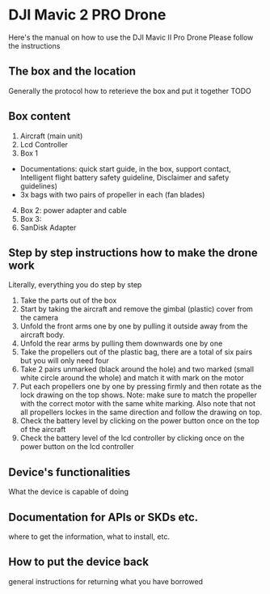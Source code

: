 # DJI Mavic 2 PRO Drone
Here's the manual on how to use the DJI Mavic II Pro Drone
Please follow the instructions

## The box and the location
Generally the protocol how to reterieve the box and put it together
TODO

## Box content
1. Aircraft (main unit)
2. Lcd Controller
3. Box 1
  * Documentations: quick start guide, in the box, support contact, Intelligent flight battery safety guideline, Disclaimer and safety guidelines)
  * 3x bags with two pairs of propeller in each (fan blades)
4. Box 2: power adapter and cable
5. Box 3:  
6. SanDisk Adapter

## Step by step instructions how to make the drone work
Literally, everything you do step by step
1. Take the parts out of the box
2. Start by taking the aircraft and remove the gimbal (plastic) cover from the camera
3. Unfold the front arms one by one by pulling it outside away from the aircraft body.
4. Unfold the rear arms by pulling them downwards one by one
5. Take the propellers out of the plastic bag, there are a total of six pairs but you will only need four
6. Take 2 pairs unmarked (black around the hole) and two marked (small white circle around the whole) and match it with mark on the motor
7. Put each propellers one by one by pressing firmly and then rotate as the lock drawing on the top shows. Note: make sure to match the propeller with the correct motor with the same white marking. Also note that not all propellers lockes in the same direction and follow the drawing on top.
8. Check the battery level by clicking on the power button once on the top of the aircraft
9. Check the battery level of the lcd controller by clicking once on the power button on the lcd controller 

## Device's functionalities
What the device is capable of doing

## Documentation for APIs or SKDs etc.
where to get the information, what to install, etc.

##  How to put the device back
general instructions for returning what you have borrowed
